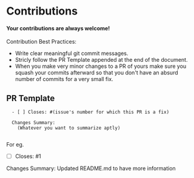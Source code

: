 # Contributions

#### Your contributions are always welcome!

Contribution Best Practices:
- Write clear meaningful git commit messages.
- Stricly follow the PR Template appended at the end of the document.
- When you make very minor changes to a PR of yours make sure you squash your commits afterward so that you don't have an absurd number of commits for a very small fix.

## PR Template
```
  - [ ] Closes: #(issue's number for which this PR is a fix)
  
  Changes Summary:
    (Whatever you want to summarize aptly)
    
```
For eg.

- [ ] Closes: #1

Changes Summary:
  Updated README.md to have more information
